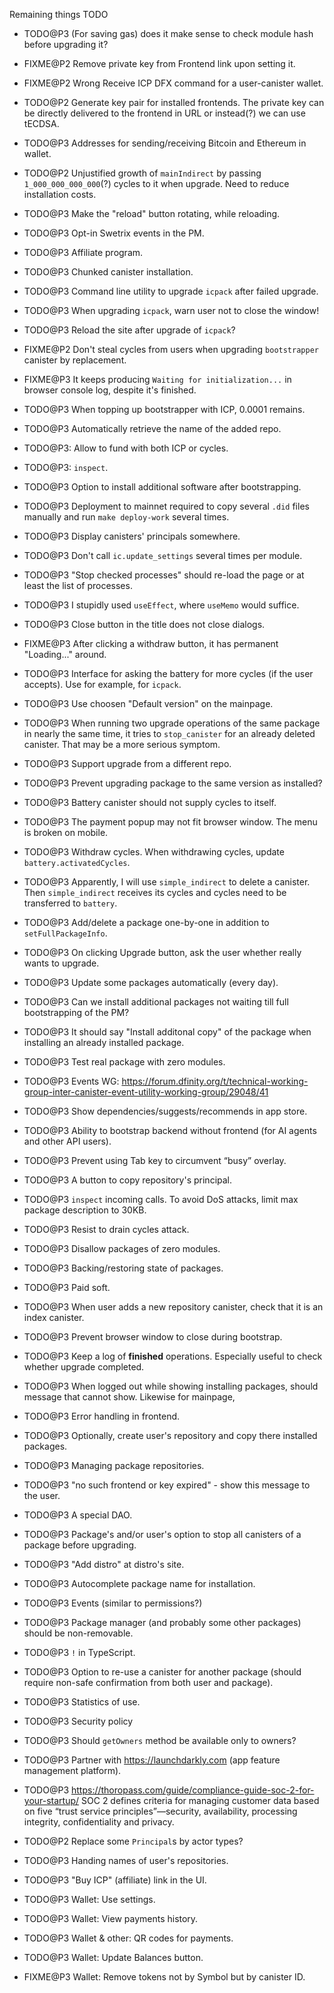 Remaining things TODO

- TODO@P3 (For saving gas) does it make sense to check module hash before upgrading it?

- FIXME@P2 Remove private key from Frontend link upon setting it.

- FIXME@P2 Wrong Receive ICP DFX command for a user-canister wallet.

- TODO@P2 Generate key pair for installed frontends. The private key can be directly delivered to the frontend in URL
          or instead(?) we can use tECDSA.

- TODO@P3 Addresses for sending/receiving Bitcoin and Ethereum in wallet.

- TODO@P2 Unjustified growth of `mainIndirect` by passing `1_000_000_000_000`(?) cycles to it when upgrade.
          Need to reduce installation costs.

- TODO@P3 Make the "reload" button rotating, while reloading.

- TODO@P3 Opt-in Swetrix events in the PM.

- TODO@P3 Affiliate program.

- TODO@P3 Chunked canister installation.

- TODO@P3 Command line utility to upgrade `icpack` after failed upgrade.

- TODO@P3 When upgrading `icpack`, warn user not to close the window!

- TODO@P3 Reload the site after upgrade of `icpack`?

- FIXME@P2 Don't steal cycles from users when upgrading `bootstrapper` canister by replacement.

- FIXME@P3 It keeps producing `Waiting for initialization...` in browser console log, despite it's finished.

- TODO@P3 When topping up bootstrapper with ICP, 0.0001 remains.

- TODO@P3 Automatically retrieve the name of the added repo.

- TODO@P3: Allow to fund with both ICP or cycles.

- TODO@P3: `inspect`.

- TODO@P3 Option to install additional software after bootstrapping.

- TODO@P3 Deployment to mainnet required to copy several `.did` files manually and run `make deploy-work` several times.

- TODO@P3 Display canisters' principals somewhere.

- TODO@P3 Don't call `ic.update_settings` several times per module.

- TODO@P3 "Stop checked processes" should re-load the page or at least the list of processes.

- TODO@P3 I stupidly used `useEffect`, where `useMemo` would suffice.

- TODO@P3 Close button in the title does not close dialogs.

- FIXME@P3 After clicking a withdraw button, it has permanent "Loading..." around.

- TODO@P3 Interface for asking the battery for more cycles (if the user accepts). Use for example, for `icpack`.

- TODO@P3 Use choosen "Default version" on the mainpage.

- TODO@P3 When running two upgrade operations of the same package in nearly the same time,
  it tries to `stop_canister` for an already deleted canister. That may be a more serious symptom.

- TODO@P3 Support upgrade from a different repo.

- TODO@P3 Prevent upgrading package to the same version as installed?

- TODO@P3 Battery canister should not supply cycles to itself.

- TODO@P3 The payment popup may not fit browser window. The menu is broken on mobile.

- TODO@P3 Withdraw cycles. When withdrawing cycles, update `battery.activatedCycles`.

- TODO@P3 Apparently, I will use `simple_indirect` to delete a canister.
  Then `simple_indirect` receives its cycles and cycles need to be transferred to `battery`.

- TODO@P3 Add/delete a package one-by-one in addition to `setFullPackageInfo`.

- TODO@P3 On clicking Upgrade button, ask the user whether really wants to upgrade.

- TODO@P3 Update some packages automatically (every day).

- TODO@P3 Can we install additional packages not waiting till full bootstrapping of the PM?

- TODO@P3 It should say "Install additonal copy" of the package when installing an already installed package.

- TODO@P3 Test real package with zero modules.

- TODO@P3 Events WG: https://forum.dfinity.org/t/technical-working-group-inter-canister-event-utility-working-group/29048/41

- TODO@P3 Show dependencies/suggests/recommends in app store.

- TODO@P3 Ability to bootstrap backend without frontend (for AI agents and other API users).

- TODO@P3 Prevent using Tab key to circumvent “busy” overlay.

- TODO@P3 A button to copy repository's principal.

- TODO@P3 `inspect` incoming calls. To avoid DoS attacks, limit max package description to 30KB.

- TODO@P3 Resist to drain cycles attack.

- TODO@P3 Disallow packages of zero modules.

- TODO@P3 Backing/restoring state of packages.

- TODO@P3 Paid soft.

- TODO@P3 When user adds a new repository canister, check that it is an index canister.

- TODO@P3 Prevent browser window to close during bootstrap.

- TODO@P3 Keep a log of **finished** operations. Especially useful to check whether upgrade completed.

- TODO@P3 When logged out while showing installing packages, should message that cannot show.
  Likewise for mainpage,

- TODO@P3 Error handling in frontend.

- TODO@P3 Optionally, create user's repository and copy there installed packages.

- TODO@P3 Managing package repositories.

- TODO@P3 "no such frontend or key expired" - show this message to the user.

- TODO@P3 A special DAO.

- TODO@P3 Package's and/or user's option to stop all canisters of a package before upgrading.

- TODO@P3 "Add distro" at distro's site.

- TODO@P3 Autocomplete package name for installation.

- TODO@P3 Events (similar to permissions?)

- TODO@P3 Package manager (and probably some other packages) should be non-removable.

- TODO@P3 `!` in TypeScript.

- TODO@P3 Option to re-use a canister for another package (should require non-safe confirmation from both
  user and package).

- TODO@P3 Statistics of use.

- TODO@P3 Security policy

- TODO@P3 Should `getOwners` method be available only to owners?

- TODO@P3 Partner with https://launchdarkly.com (app feature management platform).

- TODO@P3 https://thoropass.com/guide/compliance-guide-soc-2-for-your-startup/
  SOC 2 defines criteria for managing customer data based on five “trust service principles”—security, availability, processing integrity, confidentiality and privacy.

- TODO@P2 Replace some `Principal`s by actor types?

- TODO@P3 Handing names of user's repositories.

- TODO@P3 "Buy ICP" (affiliate) link in the UI.

- TODO@P3 Wallet: Use settings.

- TODO@P3 Wallet: View payments history.

- TODO@P3 Wallet & other: QR codes for payments.

- TODO@P3 Wallet: Update Balances button.

- FIXME@P3 Wallet: Remove tokens not by Symbol but by canister ID.
